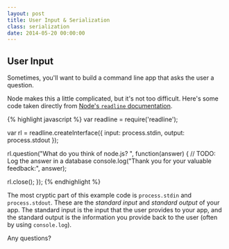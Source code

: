 ```yaml
---
layout: post
title: User Input & Serialization
class: serialization
date: 2014-05-20 00:00:00
---
```


## User Input

Sometimes, you'll want to build a command line app that asks the user a
question.

Node makes this a little complicated, but it's not too difficult. Here's some
code taken directly from [Node's `readline` documentation][node-readline].

{% highlight javascript %}
var readline = require('readline');

var rl = readline.createInterface({
  input: process.stdin,
  output: process.stdout
});

rl.question("What do you think of node.js? ", function(answer) {
  // TODO: Log the answer in a database
  console.log("Thank you for your valuable feedback:", answer);

  rl.close();
});
{% endhighlight %}

The most cryptic part of this example code is `process.stdin` and
`process.stdout`. These are the _standard input_ and _standard output_ of your
app. The standard input is the input that the user provides to your app, and
the standard output is the information you provide back to the user (often by
using `console.log`).

Any questions?


[node-readline]: http://nodejs.org/api/readline.html